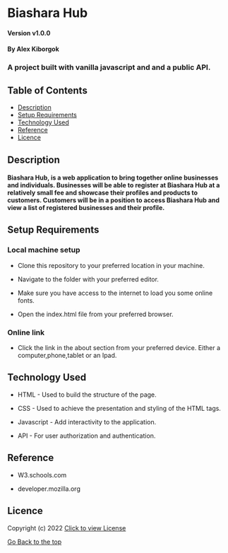 # Biashara Hub

#### Version v1.0.0
#### By Alex Kiborgok
### A project built with vanilla javascript and and a public API.

## Table of Contents

+ [Description](#description)
+ [Setup Requirements](#setup-requirements)
+ [Technology Used](#technology-used)
+ [Reference](#reference)
+ [Licence](#licence)

## Description
#### Biashara Hub, is a web application to bring together online businesses and individuals. Businesses will be able to register at Biashara Hub at a relatively small fee and showcase their profiles and products to customers. Customers will be in a position to access Biashara Hub and view a list of registered businesses and their profile.

## Setup Requirements
### Local machine setup
* Clone this repository to your preferred location in your machine.

* Navigate to the folder with your preferred editor.

* Make sure you have access to the internet to load you some online fonts.

* Open the index.html file from your preferred browser.
### Online link
* Click the link in the about section from your preferred device. Either a computer,phone,tablet or an Ipad.

## Technology Used
* HTML - Used to build the structure of the page.

* CSS - Used to achieve the presentation and styling of the HTML tags.

* Javascript - Add interactivity to the application.

* API - For user authorization and authentication.

## Reference
* W3.schools.com

* developer.mozilla.org

## Licence

Copyright (c) 2022 [Click to view License](LICENSE)

[Go Back to the top](#description)